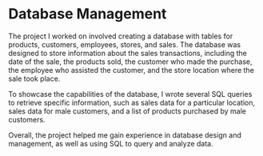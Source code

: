 <h1>Database Management</h1>

The project I worked on involved creating a database with tables for products, customers, employees, stores, and sales. The database was designed to store information about the sales transactions, including the date of the sale, the products sold, the customer who made the purchase, the employee who assisted the customer, and the store location where the sale took place.

To showcase the capabilities of the database, I wrote several SQL queries to retrieve specific information, such as sales data for a particular location, sales data for male customers, and a list of products purchased by male customers.

Overall, the project helped me gain experience in database design and management, as well as using SQL to query and analyze data.

